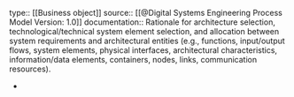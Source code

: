 type:: [[Business object]]
source:: [[@Digital Systems Engineering Process Model Version: 1.0]]
documentation:: Rationale for architecture selection, technological/technical system element selection, and allocation between system requirements and architectural entities (e.g., functions, input/output flows, system elements, physical interfaces, architectural characteristics, information/data elements, containers, nodes, links, communication resources).

-